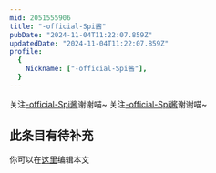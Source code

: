 ```yaml
---
mid: 2051555906
title: "-official-Spi酱"
pubDate: "2024-11-04T11:22:07.859Z"
updatedDate: "2024-11-04T11:22:07.859Z"
profile:
  {
    Nickname: ["-official-Spi酱"],
  }
---
```


关注[-official-Spi酱](https://space.bilibili.com/2051555906)谢谢喵~ 关注[-official-Spi酱](https://space.bilibili.com/2051555906)谢谢喵~

## 此条目有待补充
你可以在[这里](https://github.com/Yuhanawa/VTuber.ICU/edit/master/src/content/v/-official-Spi酱/index.md)编辑本文
